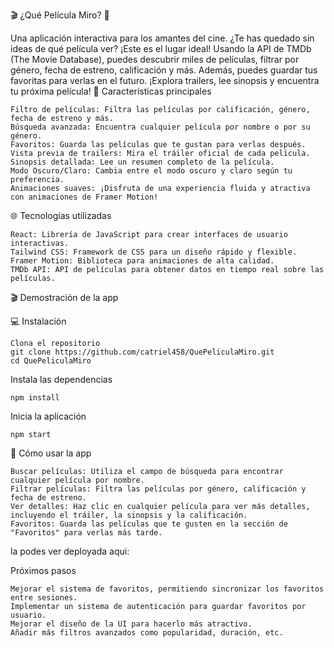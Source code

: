 🎬 ¿Qué Película Miro? 🍿

Una aplicación interactiva para los amantes del cine. ¿Te has quedado sin ideas de qué película ver? ¡Este es el lugar ideal! Usando la API de TMDb (The Movie Database), puedes descubrir miles de películas, filtrar por género, fecha de estreno, calificación y más. Además, puedes guardar tus favoritas para verlas en el futuro. ¡Explora trailers, lee sinopsis y encuentra tu próxima película!
🚀 Características principales

    Filtro de películas: Filtra las películas por calificación, género, fecha de estreno y más.
    Búsqueda avanzada: Encuentra cualquier película por nombre o por su género.
    Favoritos: Guarda las películas que te gustan para verlas después.
    Vista previa de trailers: Mira el tráiler oficial de cada película.
    Sinopsis detallada: Lee un resumen completo de la película.
    Modo Oscuro/Claro: Cambia entre el modo oscuro y claro según tu preferencia.
    Animaciones suaves: ¡Disfruta de una experiencia fluida y atractiva con animaciones de Framer Motion!

🌐 Tecnologías utilizadas

    React: Librería de JavaScript para crear interfaces de usuario interactivas.
    Tailwind CSS: Framework de CSS para un diseño rápido y flexible.
    Framer Motion: Biblioteca para animaciones de alta calidad.
    TMDb API: API de películas para obtener datos en tiempo real sobre las películas.

🎬 Demostración de la app

💻 Instalación

    Clona el repositorio
    git clone https://github.com/catriel458/QuePeliculaMiro.git
    cd QuePeliculaMiro


  Instala las dependencias

    npm install

  Inicia la aplicación

    npm start

🎥 Cómo usar la app

    Buscar películas: Utiliza el campo de búsqueda para encontrar cualquier película por nombre.
    Filtrar películas: Filtra las películas por género, calificación y fecha de estreno.
    Ver detalles: Haz clic en cualquier película para ver más detalles, incluyendo el tráiler, la sinopsis y la calificación.
    Favoritos: Guarda las películas que te gusten en la sección de "Favoritos" para verlas más tarde.

la podes ver deployada aqui: 



 Próximos pasos

    Mejorar el sistema de favoritos, permitiendo sincronizar los favoritos entre sesiones.
    Implementar un sistema de autenticación para guardar favoritos por usuario.
    Mejorar el diseño de la UI para hacerlo más atractivo.
    Añadir más filtros avanzados como popularidad, duración, etc.
    

  



